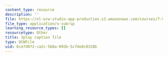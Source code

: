 ```yaml
---
content_type: resource
description: ''
file: https://ol-ocw-studio-app-production.s3.amazonaws.com/courses/7-91j-foundations-of-computational-and-systems-biology-spring-2014/6ce7d072ca2c5b8a892b5c74e8c0318b_14m9MW-qMhg.vtt
file_type: application/x-subrip
learning_resource_types: []
resourcetype: Other
title: 3play caption file
type: OCWFile
uid: 6ce7d072-ca2c-5b8a-892b-5c74e8c0318b
---
```

